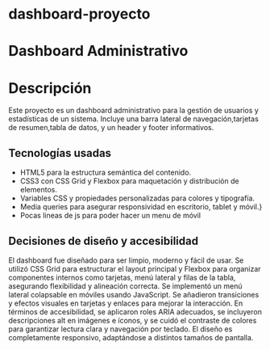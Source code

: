 # dashboard-proyecto
# Dashboard Administrativo

# Descripción

Este proyecto es un dashboard administrativo para la gestión de usuarios y estadísticas de un sistema. Incluye una barra lateral de navegación,tarjetas de resumen,tabla de datos, y un header y footer informativos.

## Tecnologías usadas

- HTML5 para la estructura semántica del contenido.
- CSS3 con CSS Grid y Flexbox para maquetación y distribución de elementos.
- Variables CSS y propiedades personalizadas para colores y tipografía.
- Media queries para asegurar responsividad en escritorio, tablet y móvil.}
- Pocas lineas de js para poder hacer un menu de móvil

## Decisiones de diseño y accesibilidad

El dashboard fue diseñado para ser limpio, moderno y fácil de usar. Se utilizó CSS Grid para estructurar el layout principal y Flexbox para organizar componentes internos como tarjetas, menú lateral y filas de la tabla, asegurando flexibilidad y alineación correcta. Se implementó un menú lateral colapsable en móviles usando JavaScript. Se añadieron transiciones y efectos visuales en tarjetas y enlaces para mejorar la interacción. En términos de accesibilidad, se aplicaron roles ARIA adecuados, se incluyeron descripciones alt en imágenes e íconos, y se cuidó el contraste de colores para garantizar lectura clara y navegación por teclado. El diseño es completamente responsivo, adaptándose a distintos tamaños de pantalla.
